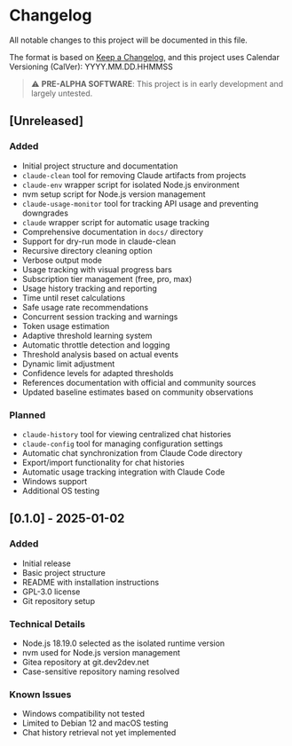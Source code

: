 # Changelog

All notable changes to this project will be documented in this file.

The format is based on [Keep a Changelog](https://keepachangelog.com/en/1.0.0/),
and this project uses Calendar Versioning (CalVer): YYYY.MM.DD.HHMMSS

> ⚠️ **PRE-ALPHA SOFTWARE**: This project is in early development and largely untested.

## [Unreleased]

### Added
- Initial project structure and documentation
- `claude-clean` tool for removing Claude artifacts from projects
- `claude-env` wrapper script for isolated Node.js environment
- nvm setup script for Node.js version management
- `claude-usage-monitor` tool for tracking API usage and preventing downgrades
- `claude` wrapper script for automatic usage tracking
- Comprehensive documentation in `docs/` directory
- Support for dry-run mode in claude-clean
- Recursive directory cleaning option
- Verbose output mode
- Usage tracking with visual progress bars
- Subscription tier management (free, pro, max)
- Usage history tracking and reporting
- Time until reset calculations
- Safe usage rate recommendations
- Concurrent session tracking and warnings
- Token usage estimation
- Adaptive threshold learning system
- Automatic throttle detection and logging
- Threshold analysis based on actual events
- Dynamic limit adjustment
- Confidence levels for adapted thresholds
- References documentation with official and community sources
- Updated baseline estimates based on community observations

### Planned
- `claude-history` tool for viewing centralized chat histories
- `claude-config` tool for managing configuration settings
- Automatic chat synchronization from Claude Code directory
- Export/import functionality for chat histories
- Automatic usage tracking integration with Claude Code
- Windows support
- Additional OS testing

## [0.1.0] - 2025-01-02

### Added
- Initial release
- Basic project structure
- README with installation instructions
- GPL-3.0 license
- Git repository setup

### Technical Details
- Node.js 18.19.0 selected as the isolated runtime version
- nvm used for Node.js version management
- Gitea repository at git.dev2dev.net
- Case-sensitive repository naming resolved

### Known Issues
- Windows compatibility not tested
- Limited to Debian 12 and macOS testing
- Chat history retrieval not yet implemented